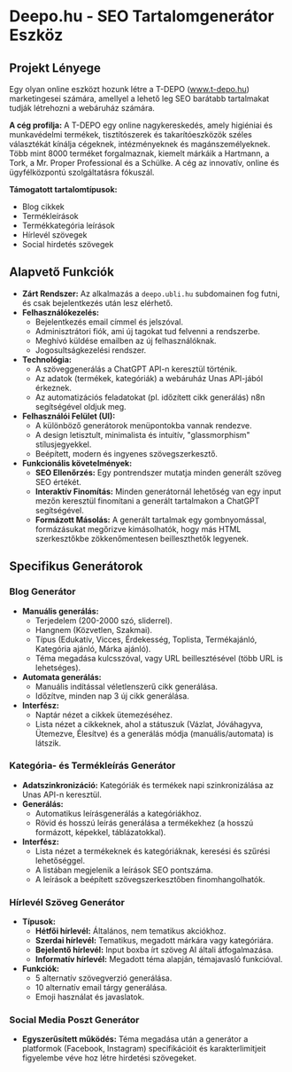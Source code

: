 # Deepo.hu - SEO Tartalomgenerátor Eszköz

## Projekt Lényege

Egy olyan online eszközt hozunk létre a T-DEPO (www.t-depo.hu) marketingesei számára, amellyel a lehető leg SEO barátabb tartalmakat tudják létrehozni a webáruház számára.

**A cég profilja:** A T-DEPO egy online nagykereskedés, amely higiéniai és munkavédelmi termékek, tisztítószerek és takarítóeszközök széles választékát kínálja cégeknek, intézményeknek és magánszemélyeknek. Több mint 8000 terméket forgalmaznak, kiemelt márkáik a Hartmann, a Tork, a Mr. Proper Professional és a Schülke. A cég az innovatív, online és ügyfélközpontú szolgáltatásra fókuszál.

**Támogatott tartalomtípusok:**
- Blog cikkek
- Termékleírások
- Termékkategória leírások
- Hírlevél szövegek
- Social hirdetés szövegek

## Alapvető Funkciók

- **Zárt Rendszer:** Az alkalmazás a `deepo.ubli.hu` subdomainen fog futni, és csak bejelentkezés után lesz elérhető.
- **Felhasználókezelés:**
    - Bejelentkezés email címmel és jelszóval.
    - Adminisztrátori fiók, ami új tagokat tud felvenni a rendszerbe.
    - Meghívó küldése emailben az új felhasználóknak.
    - Jogosultságkezelési rendszer.
- **Technológia:**
    - A szöveggenerálás a ChatGPT API-n keresztül történik.
    - Az adatok (termékek, kategóriák) a webáruház Unas API-jából érkeznek.
    - Az automatizációs feladatokat (pl. időzített cikk generálás) n8n segítségével oldjuk meg.
- **Felhasználói Felület (UI):**
    - A különböző generátorok menüpontokba vannak rendezve.
    - A design letisztult, minimalista és intuitív, "glassmorphism" stílusjegyekkel.
    - Beépített, modern és ingyenes szövegszerkesztő.
- **Funkcionális követelmények:**
    - **SEO Ellenőrzés:** Egy pontrendszer mutatja minden generált szöveg SEO értékét.
    - **Interaktív Finomítás:** Minden generátornál lehetőség van egy input mezőn keresztül finomítani a generált tartalmakon a ChatGPT segítségével.
    - **Formázott Másolás:** A generált tartalmak egy gombnyomással, formázásukat megőrizve kimásolhatók, hogy más HTML szerkesztőkbe zökkenőmentesen beilleszthetők legyenek.

## Specifikus Generátorok

### Blog Generátor
- **Manuális generálás:**
    - Terjedelem (200-2000 szó, sliderrel).
    - Hangnem (Közvetlen, Szakmai).
    - Típus (Edukatív, Vicces, Érdekesség, Toplista, Termékajánló, Kategória ajánló, Márka ajánló).
    - Téma megadása kulcsszóval, vagy URL beillesztésével (több URL is lehetséges).
- **Automata generálás:**
    - Manuális indítással véletlenszerű cikk generálása.
    - Időzítve, minden nap 3 új cikk generálása.
- **Interfész:**
    - Naptár nézet a cikkek ütemezéséhez.
    - Lista nézet a cikkeknek, ahol a státuszuk (Vázlat, Jóváhagyva, Ütemezve, Élesítve) és a generálás módja (manuális/automata) is látszik.

### Kategória- és Termékleírás Generátor
- **Adatszinkronizáció:** Kategóriák és termékek napi szinkronizálása az Unas API-n keresztül.
- **Generálás:**
    - Automatikus leírásgenerálás a kategóriákhoz.
    - Rövid és hosszú leírás generálása a termékekhez (a hosszú formázott, képekkel, táblázatokkal).
- **Interfész:**
    - Lista nézet a termékeknek és kategóriáknak, keresési és szűrési lehetőséggel.
    - A listában megjelenik a leírások SEO pontszáma.
    - A leírások a beépített szövegszerkesztőben finomhangolhatók.

### Hírlevél Szöveg Generátor
- **Típusok:**
    - **Hétfői hírlevél:** Általános, nem tematikus akciókhoz.
    - **Szerdai hírlevél:** Tematikus, megadott márkára vagy kategóriára.
    - **Bejelentő hírlevél:** Input boxba írt szöveg AI általi átfogalmazása.
    - **Informatív hírlevél:** Megadott téma alapján, témajavasló funkcióval.
- **Funkciók:**
    - 5 alternatív szövegverzió generálása.
    - 10 alternatív email tárgy generálása.
    - Emoji használat és javaslatok.

### Social Media Poszt Generátor
- **Egyszerűsített működés:** Téma megadása után a generátor a platformok (Facebook, Instagram) specifikációit és karakterlimitjeit figyelembe véve hoz létre hirdetési szövegeket. 